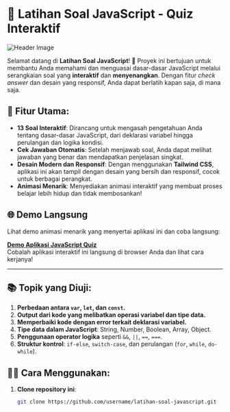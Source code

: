 # 🌟 **Latihan Soal JavaScript - Quiz Interaktif**

![Header Image](https://media.giphy.com/media/26AHonKjsHL2ABPFA/giphy.gif)

Selamat datang di **Latihan Soal JavaScript**! 🚀 Proyek ini bertujuan untuk membantu Anda memahami dan menguasai dasar-dasar JavaScript melalui serangkaian soal yang **interaktif** dan **menyenangkan**. Dengan fitur *check answer* dan desain yang responsif, Anda dapat berlatih kapan saja, di mana saja.

## 🎯 **Fitur Utama:**

- **13 Soal Interaktif**: Dirancang untuk mengasah pengetahuan Anda tentang dasar-dasar JavaScript, dari deklarasi variabel hingga perulangan dan logika kondisi.
- **Cek Jawaban Otomatis**: Setelah menjawab soal, Anda dapat melihat jawaban yang benar dan mendapatkan penjelasan singkat.
- **Desain Modern dan Responsif**: Dengan menggunakan **Tailwind CSS**, aplikasi ini akan tampil dengan desain yang bersih dan responsif, cocok untuk berbagai perangkat.
- **Animasi Menarik**: Menyediakan animasi interaktif yang membuat proses belajar lebih hidup dan tidak membosankan!

## 🌐 **Demo Langsung**

Lihat demo animasi menarik yang menyertai aplikasi ini dan coba langsung:

[**Demo Aplikasi JavaScript Quiz**](https://dulzx.github.io/quiz.github.io/)  
Cobalah aplikasi interaktif ini langsung di browser Anda dan lihat cara kerjanya!

---

## 📚 **Topik yang Diuji:**

1. **Perbedaan antara `var`, `let`, dan `const`.**
2. **Output dari kode yang melibatkan operasi variabel dan tipe data.**
3. **Memperbaiki kode dengan error terkait deklarasi variabel.**
4. **Tipe data dalam JavaScript**: String, Number, Boolean, Array, Object.
5. **Penggunaan operator logika** seperti `&&`, `||`, `==`, `===`.
6. **Struktur kontrol**: `if-else`, `switch-case`, dan perulangan (`for`, `while`, `do-while`).

## 🧑‍💻 **Cara Menggunakan:**

1. **Clone repository ini**:
   ```bash
   git clone https://github.com/username/latihan-soal-javascript.git
